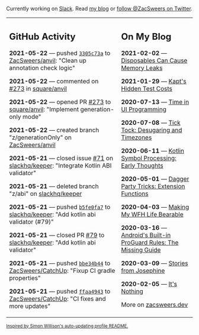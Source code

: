 Currently working on [Slack](https://slack.com/). Read [my blog](https://zacsweers.dev/) or [follow @ZacSweers on Twitter](https://twitter.com/ZacSweers).

<table><tr><td valign="top" width="60%">

## GitHub Activity
<!-- githubActivity starts -->
**2021-05-22** — pushed [`3305c73a`](https://github.com/ZacSweers/anvil/commit/3305c73a3b6dae89c4556be3f6af1deaf77efc68) to [ZacSweers/anvil](https://api.github.com/repos/ZacSweers/anvil): "Clean up annotation check logic"

**2021-05-22** — commented on [#273](https://github.com/square/anvil/pull/273#issuecomment-846496385) in [square/anvil](https://api.github.com/repos/square/anvil)

**2021-05-22** — opened PR [#273](https://api.github.com/repos/square/anvil/pulls/273) to [square/anvil](https://api.github.com/repos/square/anvil): "Implement generation-only mode"

**2021-05-22** — created branch "z/generationOnly" on [ZacSweers/anvil](https://api.github.com/repos/ZacSweers/anvil)

**2021-05-21** — closed issue [#71](https://api.github.com/repos/slackhq/keeper/issues/71) on [slackhq/keeper](https://api.github.com/repos/slackhq/keeper): "Integrate Kotlin ABI validator"

**2021-05-21** — deleted branch "z/abi" on [slackhq/keeper](https://api.github.com/repos/slackhq/keeper)

**2021-05-21** — pushed [`b5fe0fa7`](https://github.com/slackhq/keeper/commit/b5fe0fa70601d0b95eeed2fbf335f4e4b3494e42) to [slackhq/keeper](https://api.github.com/repos/slackhq/keeper): "Add kotlin abi validator (#79)"

**2021-05-21** — closed PR [#79](https://api.github.com/repos/slackhq/keeper/pulls/79) to [slackhq/keeper](https://api.github.com/repos/slackhq/keeper): "Add kotlin abi validator"

**2021-05-21** — pushed [`bbe34b44`](https://github.com/ZacSweers/CatchUp/commit/bbe34b440fdd3b23356e3c5399b691513327b010) to [ZacSweers/CatchUp](https://api.github.com/repos/ZacSweers/CatchUp): "Fixup CI gradle properties"

**2021-05-21** — pushed [`ffaa4943`](https://github.com/ZacSweers/CatchUp/commit/ffaa4943ceb9ea97795c727f69cdf670467a0406) to [ZacSweers/CatchUp](https://api.github.com/repos/ZacSweers/CatchUp): "CI fixes and more updates"
<!-- githubActivity ends -->
</td><td valign="top" width="40%">

## On My Blog
<!-- blog starts -->
**2021-02-02** — [Disposables Can Cause Memory Leaks](https://www.zacsweers.dev/disposables-can-cause-memory-leaks/)

**2021-01-29** — [Kapt's Hidden Test Costs](https://www.zacsweers.dev/kapts-hidden-test-costs/)

**2020-07-13** — [Time in UI Programming](https://www.zacsweers.dev/time-in-ui/)

**2020-07-08** — [Tick Tock: Desugaring and Timezones](https://www.zacsweers.dev/ticktock-desugaring-timezones/)

**2020-06-11** — [Kotlin Symbol Processing: Early Thoughts](https://www.zacsweers.dev/kotlin-symbol-processor-early-thoughts/)

**2020-05-01** — [Dagger Party Tricks: Extension Functions](https://www.zacsweers.dev/dagger-party-tricks-extension-functions/)

**2020-04-03** — [Making My WFH Life Bearable](https://www.zacsweers.dev/making-wfh-life-bearable/)

**2020-03-16** — [Android's Built-in ProGuard Rules: The Missing Guide](https://www.zacsweers.dev/android-proguard-rules/)

**2020-03-09** — [Stories from Josephine](https://www.zacsweers.dev/stories-from-josephine/)

**2020-02-05** — [It's Nothing](https://www.zacsweers.dev/its-nothing/)
<!-- blog ends -->
More on [zacsweers.dev](https://zacsweers.dev/)
</td></tr></table>

<sub><a href="https://simonwillison.net/2020/Jul/10/self-updating-profile-readme/">Inspired by Simon Willison's auto-updating profile README.</a></sub>